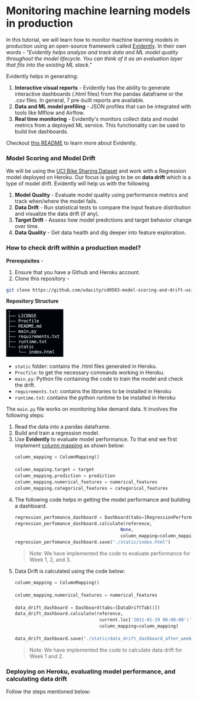 # Monitoring machine learning models in production

In this tutorial, we will learn how to monitor machine learning models in production using an open-source framework called [Evidently](https://github.com/evidentlyai/evidently). In their own words - *"Evidently helps analyze and track data and ML model quality throughout the model lifecycle. You can think of it as an evaluation layer that fits into the existing ML stack."*

Evidently helps in generating:
1. **Interactive visual reports** - Evidently has the ability to generate interactive dashboards (.html files) from the pandas dataframe or the .csv files. In general, 7 pre-built reports are available.
2. **Data and ML model profiling** - JSON profiles that can be integrated with tools like Mlflow and Airflow.
3. **Real time monitoring** - Evidently's monitors collect data and model metrics from a deployed ML service. This functionality can be used to build live dashboards.

Checkout [this README](https://github.com/evidentlyai/evidently/blob/main/README.md) to learn more about Evidently.

### Model Scoring and Model Drift

We will be using the [UCI Bike Sharing Dataset](https://archive.ics.uci.edu/ml/datasets/bike+sharing+dataset) and work with a Regression model deployed on Heroku. Our focus is going to be on **data drift** which is a type of model drift. Evidently will help us with the following
1. **Model Quality** - Evaluate model quality using performance metrics and track when/where the model fails.
2. **Data Drift** - Run statistical tests to compare the input feature distribution and visualize the data drift (if any).
3. **Target Drift** - Assess how model predictions and target behavior change over time.
4. **Data Quality** - Get data health and dig deeper into feature exploration.

### How to check drift within a production model?

**Prerequisites** - 
1. Ensure that you have a Github and Heroku account.
2. Clone this repository - 
```bash
git clone https://github.com/udacity/cd0583-model-scoring-and-drift-using-evidently.git
```

**Repository Structure**

![Directory Tree](./images/tree.png)
- `static` folder: contains the .html files generated in Heroku.
- `Procfile`: to get the necessary commands working in Heroku.
- `main.py`: Python file containing the code to train the model and check the drift.
- `requirements.txt`: contains the libraries to be installed in Heroku
- `runtime.txt`: contains the python runtime to be installed in Heroku

The `main.py` file works on monitoring bike demand data. It involves the following steps:
1. Read the data into a pandas dataframe.
2. Build and train a regression model.
3. Use **Evidently** to evaluate model performance. To that end we first implement [column mapping](https://github.com/evidentlyai/evidently/blob/main/docs/book/dashboards/column_mapping.md) as shown below:
    ```python
    column_mapping = ColumnMapping()

    column_mapping.target = target
    column_mapping.prediction = prediction
    column_mapping.numerical_features = numerical_features
    column_mapping.categorical_features = categorical_features
    ```
4. The following code helps in getting the model performance and building a dashboard.
    ```python
    regression_perfomance_dashboard = Dashboard(tabs=[RegressionPerformanceTab()])
    regression_perfomance_dashboard.calculate(reference, 
                                            None,  
                                            column_mapping=column_mapping)
    regression_perfomance_dashboard.save("./static/index.html")
    ```
    >Note: We have implemented the code to evaluate performance for Week 1, 2, and 3.
5. Data Drift is calculated using the code below:
    ```python
    column_mapping = ColumnMapping()

    column_mapping.numerical_features = numerical_features

    data_drift_dashboard = Dashboard(tabs=[DataDriftTab()])
    data_drift_dashboard.calculate(reference, 
                                    current.loc['2011-01-29 00:00:00':'2011-02-07 23:00:00'], 
                                    column_mapping=column_mapping)

    data_drift_dashboard.save("./static/data_drift_dashboard_after_week1.html")
    ```
    >Note: We have implemented the code to calculate data drift for Week 1 and 2.

### Deploying on Heroku, evaluating model performance, and calculating data drift

Follow the steps mentioned below:
